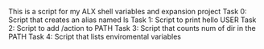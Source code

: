 This is a script for my ALX shell variables and expansion project
Task 0: Script that creates an alias named ls
Task 1: Script to print hello USER
Task 2: Script to add /action to PATH
Task 3: Script that counts num of dir in the PATH
Task 4: Script that lists enviromental variables
